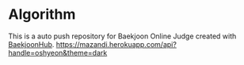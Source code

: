 # Algorithm
This is a auto push repository for Baekjoon Online Judge created with [BaekjoonHub](https://github.com/BaekjoonHub/BaekjoonHub).
https://mazandi.herokuapp.com/api?handle=oshyeon&theme=dark
